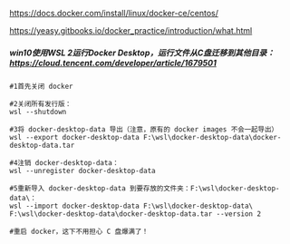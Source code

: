  https://docs.docker.com/install/linux/docker-ce/centos/ 

 https://yeasy.gitbooks.io/docker_practice/introduction/what.html 

##### win10使用WSL 2运行Docker Desktop，运行文件从C盘迁移到其他目录：https://cloud.tencent.com/developer/article/1679501

```shell
#1首先关闭 docker

#2关闭所有发行版：
wsl --shutdown

#3将 docker-desktop-data 导出（注意，原有的 docker images 不会一起导出）
wsl --export docker-desktop-data F:\wsl\docker-desktop-data\docker-desktop-data.tar

#4注销 docker-desktop-data：
wsl --unregister docker-desktop-data

#5重新导入 docker-desktop-data 到要存放的文件夹：F:\wsl\docker-desktop-data\：
wsl --import docker-desktop-data F:\wsl\docker-desktop-data\ F:\wsl\docker-desktop-data\docker-desktop-data.tar --version 2

#重启 docker，这下不用担心 C 盘爆满了！
```

